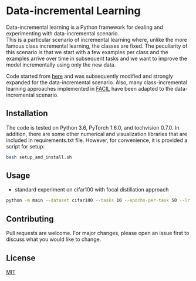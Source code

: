 # Data-incremental Learning

Data-incremental learning is a Python framework for dealing and experimenting with data-incremental scenario.  
This is a particular scenario of incremental learning where, unlike the more famous class incremental learning, the classes are fixed.
The peculiarity of this scenario is that we start with a few examples per class and the examples arrive over time in subsequent tasks and we want to improve the model incrementally using only the new data.

Code started from [here](https://github.com/imirzadeh/stable-continual-learning) and was subsequently modified and strongly expanded for the data-incremental scenario. Also, many class-incremental learning approaches implemented in [FACIL](https://github.com/mmasana/FACIL) have been adapted to the data-incremental scenario.


## Installation

The code is tested on Python 3.6, PyTorch 1.6.0, and tochvision 0.7.0. In addition, there are some other numerical and visualization libraries that are included in requirements.txt file. However, for convenience, it is provided a script for setup:

```bash
bash setup_and_install.sh
```

## Usage
- standard experiment on cifar100 with focal distillation approach
```bash
python -m main --dataset cifar100 --tasks 10 --epochs-per-task 50 --lr 0.001 --gamma 1.0 --batch-size 64 --dropout 0.0 --exemplars_per_class 20 --seed 1234 --net resnet32 --approach focal_d

```

## Contributing
Pull requests are welcome. For major changes, please open an issue first to discuss what you would like to change.



## License
[MIT](https://choosealicense.com/licenses/mit/)
